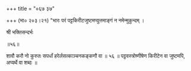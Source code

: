 +++
title = "०६७ ३७"

+++
(भा० २०३।२१) "भारः परं पट्टकिरीटजुष्टमप्युत्तमाङ्गं न नमेन्मुकुन्दम् । 

श्री भक्तिसन्दर्भः 

॥५६॥ 

शावौ करौ नो कुरुतः सपर्धां हरेर्लसत्काञ्चनकङ्कणौ वा ॥ ५६ ॥ पट्टवस्त्रोष्णीषेण किरीटेन वा जुष्टमपि, अप्यर्थे वा शब्दः ॥ 
